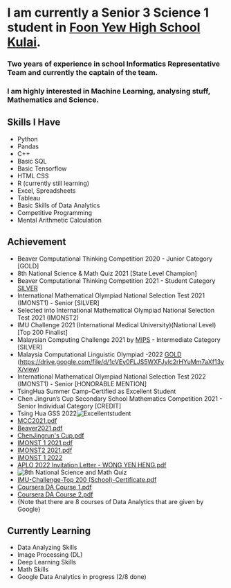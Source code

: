 # I am currently a Senior 3 Science 1 student in [Foon Yew High School Kulai](http://www.fyk.edu.my/). 
### Two years of experience in school Informatics Representative Team and currently the captain of the team.
### I am highly interested in Machine Learning, analysing stuff, Mathematics and Science.

## **Skills I Have**
* Python
* Pandas
* C++
* Basic SQL
* Basic Tensorflow
* HTML CSS
* R (currently still learning)
* Excel, Spreadsheets
* Tableau
* Basic Skills of Data Analytics
* Competitive Programming
* Mental Arithmetic Calculation

## **Achievement**
* Beaver Computational Thinking Competition 2020 - Junior Category [GOLD]
* 8th National Science & Math Quiz 2021 [State Level Champion]
* Beaver Computational Thinking Competition 2021 - Student Category [SILVER](https://docs.google.com/spreadsheets/d/1Ht7e17d_ZvHHSnYE3ZQ-hIDFJu5_SM7iBxczKFH1FMw/edit#gid=1767961095)
* International Mathematical Olympiad National Selection Test 2021 (IMONST1) - Senior [SILVER]
* Selected into International Mathematical Olympiad National Selection Test 2021 (IMONST2)
* IMU Challenge 2021 (International Medical University)(National Level) [Top 200 Finalist]
* Malaysian Computing Challenge 2021 by [MIPS](https://ioimalaysia.org/) - Intermediate Category [SILVER]
* Malaysia Computational Linguistic Olympiad -2022 [GOLD](https://myclo.my) (https://drive.google.com/file/d/1cVEy0FLJS5WXFJylc2rHYuMm7aXf13yX/view)
* International Mathematical Olympiad National Selection Test 2022 (IMONST1) - Senior [HONORABLE MENTION]
* TsingHua Summer Camp-Certified as Excellent Student
* Chen Jingrun’s Cup Secondary School Mathematics Competition 2021 - Senior Individual Category [CREDIT]
* Tsing Hua GSS 2022![Excellentstudent](https://user-images.githubusercontent.com/64475165/182843599-fef89852-d00b-4134-af17-cedac14b8f48.jpg)
* [MCC2021.pdf](https://github.com/SiriusYH/SiriusYH/files/7531492/MCC2021.pdf)
* [Beaver2021.pdf](https://github.com/SiriusYH/SiriusYH/files/7531493/Beaver2021.pdf)
* [ChenJingrun's Cup.pdf](https://github.com/SiriusYH/SiriusYH/files/7531494/ChenJingrun.s.Cup.pdf)
* [IMONST 1 2021.pdf](https://github.com/SiriusYH/SiriusYH/files/7531495/IMONST.1.pdf)
* [IMONST2 2021.pdf](https://github.com/SiriusYH/SiriusYH/files/7531496/IMONST2.pdf)
* [IMONST 1 2022](https://github.com/SiriusYH/SiriusYH/files/9259530/FOON_YEW_HIGH_SCHOOL_-_KULAI_WONG_YEN_HENG_213876.pdf) 
* [APLO 2022 Invitation Letter - WONG YEN HENG.pdf](https://github.com/SiriusYH/SiriusYH/files/8388774/APLO.2022.Invitation.Letter.-.WONG.YEN.HENG.pdf)
* ![8th National Science and Math Quiz](https://user-images.githubusercontent.com/64475165/141608315-d6d7c8ff-5a4d-45d7-b4fa-93d4022033cd.jpg)
* [IMU-Challenge-Top 200 (School)-Certificate.pdf](https://github.com/SiriusYH/SiriusYH/files/7531497/IMU-Challenge-Top.200.School.-Certificate.pdf)
* [Coursera DA Course 1.pdf](https://github.com/SiriusYH/SiriusYH/files/8244781/Coursera.DA.Course.1.pdf)
* [Coursera DA Course 2.pdf](https://github.com/SiriusYH/SiriusYH/files/8244784/Coursera.DA.Course.2.pdf)
* {Note that there are 8 courses of Data Analytics that are given by Google}


## Currently Learning
- Data Analyzing Skills
- Image Processing (DL)
- Deep Learning Skills
- Math Skills
- Google Data Analytics in progress (2/8 done)
